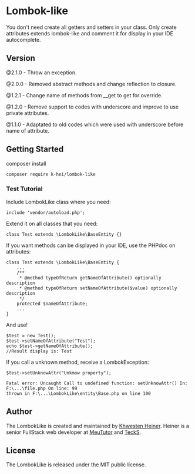 # Lombok-like
You don't need create all getters and setters in your class. Only create attributes extends lombok-like and comment it for display in your IDE autocomplete.

## Version

@2.1.0 - Throw an exception.

@2.0.0 - Removed abstract methods and change reflection to closure.

@1.2.1 - Change name of methods from __get to get for override.

@1.2.0 - Remove support to codes with underscore and improve to use private attributes.

@1.1.0 - Adaptated to old codes which were used with underscore before name of attribute.

## Getting Started

composer install
    
    composer require k-hei/lombok-like

### Test Tutorial

Include LombokLike class where you need:

    include 'vendor/autoload.php';

Extend it on all classes that you need:

    class Test extends \LombokLike\BaseEntity {}

If you want methods can be displayed in your IDE, use the PHPdoc on attributes:

    class Test extends \LombokLike\BaseEntity {
        ...
        /**
         * @method typeOfReturn getNameOfAttribute() optionally description
         * @method typeOfReturn setNameOfAttribute($value) optionally description
         */
        protected $nameOfAttribute;
        ...
    }

And use!

    $test = new Test();
    $test->setNameOfAttribute("Test");
    echo $test->getNameOfAttribute();
    //Result display is: Test
    
If you call a unknown method, receive a LombokException:
    
    $test->setUnknowAttr("Unkmow property");
      
    Fatal error: Uncaught Call to undefined function: setUnknowAttr() In: F:\...\file.php On line: 99 
    thrown in F:\...\LombokLike\entity\Base.php on line 100

## Author

The LombokLike is created and maintained by [Khwesten Heiner](https://www.facebook.com/khwesten). Heiner is a senior FullStack web developer at [MeuTutor](http://www.meututor.com.br/) and [TeckS](http://tecks.com.br/).

## License

The LombokLike is released under the MIT public license.
